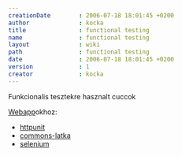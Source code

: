 ```yaml
---
creationDate        : 2006-07-18 18:01:45 +0200 
author              : kocka 
title               : functional testing 
name                : functional testing 
layout              : wiki 
path                : functional testing 
date                : 2006-07-18 18:01:45 +0200 
version             : 1 
creator             : kocka 
---
```

Funkcionalis tesztekre hasznalt cuccok

[Webapp](webapp.html)okhoz:

*   [httpunit](httpunit.html)
*   [commons-latka](commons-latka.html)
*   [selenium](selenium.html)
